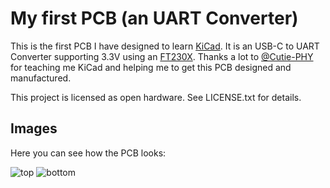 # My first PCB (an UART Converter)

This is the first PCB I have designed to learn [KiCad](https://www.kicad.org/).
It is an USB-C to UART Converter supporting 3.3V using an [FT230X](https://ftdichip.com/wp-content/uploads/2021/10/DS_FT230X.pdf).
Thanks a lot to [@Cutie-PHY](https://fosstodon.org/@sad_electronics) for teaching me KiCad and helping me to get this PCB designed and manufactured.

This project is licensed as open hardware. See LICENSE.txt for details.

## Images

Here you can see how the PCB looks:

![top](https://funkeleinhorn.github.io/uart-converter-pcb/top.png)
![bottom](https://funkeleinhorn.github.io/uart-converter-pcb/bottom.png)
